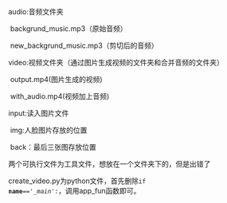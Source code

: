 audio:音频文件夹

​		backgrund_music.mp3（原始音频）

​		new_backgrund_music.mp3（剪切后的音频）

video:视频文件夹（通过图片生成视频的文件夹和合并音频的文件夹）

​		output.mp4(图片生成的视频)

​		with_audio.mp4(视频加上音频)			

input:读入图片文件

​		img:人脸图片存放的位置

​		back：最后三张图存放位置

两个可执行文件为工具文件，想放在一个文件夹下的，但是出错了

create_video.py为python文件，首先删除<code>if __name__=='__main_':</code>，调用app_fun函数即可。